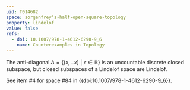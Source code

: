 ```yaml
---
uid: T014682
space: sorgenfrey's-half-open-square-topology
property: lindelof
value: false
refs:
  - doi: 10.1007/978-1-4612-6290-9_6
    name: Counterexamples in Topology
---
```

The anti-diagonal $\Delta = \{(x,-x)\ |\ x \in \mathbb{R}\}$ is an uncountable discrete closed subspace, but closed subspaces of a Lindelof space are Lindelof.

See item #4 for space #84 in {{doi:10.1007/978-1-4612-6290-9_6}}.

